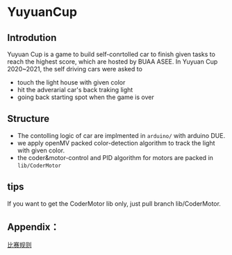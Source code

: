 # YuyuanCup

## Introdution
Yuyuan Cup is a game to build self-conrtolled car to finish given tasks to reach the highest score, which are hosted by BUAA ASEE. In Yuyuan Cup 2020~2021, the self driving cars were asked to 
- touch the light house with given color
- hit the adverarial car's back traking light
- going back starting spot when the game is over

## Structure 
- The contolling logic of car are implmented in `arduino/` with arduino DUE. 
- we apply openMV packed color-detection algorithm to track the light with given color.
- the coder&motor-control and PID algorithm for motors are packed in `lib/CoderMotor`  

## tips 
If you want to get the CoderMotor lib only, just pull branch lib/CoderMotor.

## Appendix：
[比赛规则](https://bhpan.buaa.edu.cn/#/link/7E5CFF6D305448837059D5E1C2D75403)
    
